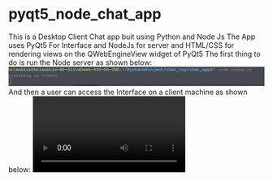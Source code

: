 # pyqt5_node_chat_app
This is a Desktop Client Chat app buit using Python and Node Js
The App uses PyQt5 For Interface and NodeJs for server and HTML/CSS for rendering views on the QWebEngineView widget of PyQt5
The first thing to do is run the Node server as shown below:
![Node server](/images/node_run.png)
And then a user can access the Interface on a client machine as shown below:
![Node server](/images/video.mp4)